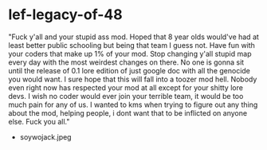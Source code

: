 # lef-legacy-of-48

"Fuck y'all and your stupid ass mod. Hoped that 8 year olds would've had at least better public schooling but being that team I guess not. Have fun with your coders that make up 1% of your mod. Stop changing y'all stupid map every day with the most weirdest changes on there. No one is gonna sit until the release of 0.1 lore edition of just google doc with all the genocide you would want. I sure hope that this will fall into a toozer mod hell. Nobody even right now has respected your mod at all except for your shitty lore devs. I wish no coder would ever join your terrible team, it would be too much pain for any of us. I wanted to kms when trying to figure out any thing about the mod, helping people, i dont want that to be inflicted on anyone else. Fuck you all."

- soywojack.jpeg
